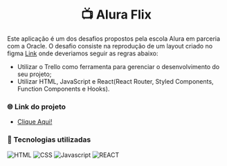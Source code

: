 <div align="center">

# 📺 Alura Flix

</div>

Este aplicação é um dos desafios propostos pela escola Alura em parceria com a Oracle. O desafio consiste na reprodução de um layout criado no figma [Link](https://www.figma.com/file/kg8jj2HgSDV9efuhoDtta5/AluraFlix-PT?node-id=1-321&t=PMQ31JZfHmohg8EC-0) onde deveriamos seguir as regras abaixo:

* Utilizar o Trello como ferramenta para gerenciar o desenvolvimento do seu projeto;
* Utilizar HTML, JavaScript e React(React Router, Styled Components, Function Components e Hooks).

### 🌐 Link do projeto

- [Clique Aqui!](https://google.com)

### 🔧 Tecnologias utilizadas

![HTML](https://skillicons.dev/icons?i=html)
![CSS](https://skillicons.dev/icons?i=css)
![Javascript](https://skillicons.dev/icons?i=js)
![REACT](https://skillicons.dev/icons?i=react)
